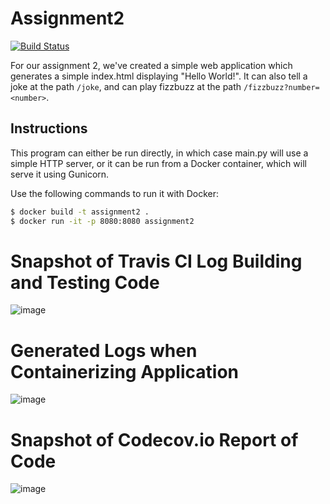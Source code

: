 # Assignment2
[![Build Status](https://travis-ci.com/CPS847-Group-15/Assignment2.svg?branch=main)](https://travis-ci.com/CPS847-Group-15/Assignment2)

For our assignment 2, we've created a simple web application which
generates a simple index.html displaying "Hello World!". It can
also tell a joke at the path `/joke`, and can play fizzbuzz at the
path `/fizzbuzz?number=<number>`.

## Instructions
This program can either be run directly, in which case main.py will use
a simple HTTP server, or it can be run from a Docker container, which 
will serve it using Gunicorn.

Use the following commands to run it with Docker:
```bash
$ docker build -t assignment2 .
$ docker run -it -p 8080:8080 assignment2
```

# Snapshot of Travis CI Log Building and Testing Code

![image](https://user-images.githubusercontent.com/17459855/114327081-91e86380-9b05-11eb-8b84-2aed6a97fed8.png)


# Generated Logs when Containerizing Application

![image](https://user-images.githubusercontent.com/17459855/114327095-9f9de900-9b05-11eb-9d53-a7ad540ec965.png)


# Snapshot of Codecov.io Report of Code

![image](https://user-images.githubusercontent.com/17459855/114327106-aaf11480-9b05-11eb-8eaf-efaf02034535.png)
